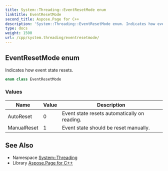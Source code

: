 ```yaml
---
title: System::Threading::EventResetMode enum
linktitle: EventResetMode
second_title: Aspose.Page for C++
description: 'System::Threading::EventResetMode enum. Indicates how event state resets in C++.'
type: docs
weight: 1500
url: /cpp/system.threading/eventresetmode/
---
```

## EventResetMode enum


Indicates how event state resets.

```cpp
enum class EventResetMode
```

### Values

| Name | Value | Description |
| --- | --- | --- |
| AutoReset | 0 | Event state resets automatically on reading. |
| ManualReset | 1 | Event state should be reset manually. |

## See Also

* Namespace [System::Threading](../)
* Library [Aspose.Page for C++](../../)
